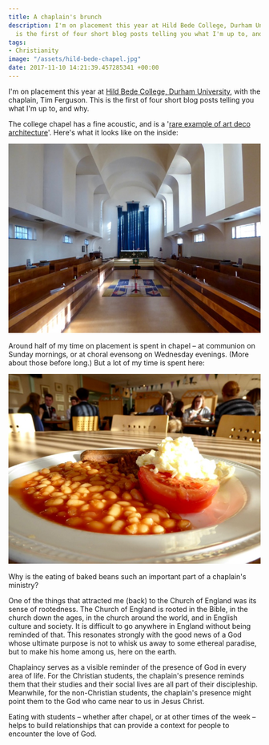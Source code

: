```yaml
---
title: A chaplain's brunch
description: I'm on placement this year at Hild Bede College, Durham University. This
  is the first of four short blog posts telling you what I'm up to, and why.
tags:
- Christianity
image: "/assets/hild-bede-chapel.jpg"
date: 2017-11-10 14:21:39.457285341 +00:00
---
```

I'm on placement this year at [Hild Bede College, Durham University](https://www.dur.ac.uk/hild-bede/undergraduate/facilities/faith/), with the chaplain, Tim Ferguson. This is the first of four short blog posts telling you what I'm up to, and why.

The college chapel has a fine acoustic, and is a '[rare example of art deco architecture](https://www.dur.ac.uk/hild-bede/undergraduate/facilities/faith/)'. Here's what it looks like on the inside:

![Hild Bede Chapel](/assets/hild-bede-chapel.jpg)

Around half of my time on placement is spent in chapel &ndash; at communion on Sunday mornings, or at choral evensong on Wednesday evenings. (More about those before long.) But a lot of my time is spent here:

![Hild Bede Brunch](/assets/hild-bede-brunch.jpg)

Why is the eating of baked beans such an important part of a chaplain's ministry?

One of the things that attracted me (back) to the Church of England was its sense of rootedness. The Church of England is rooted in the Bible, in the church down the ages, in the church around the world, and in English culture and society. It is difficult to go anywhere in England without being reminded of that. This resonates strongly with the good news of a God whose ultimate purpose is not to whisk us away to some ethereal paradise, but to make his home among us, here on the earth.

Chaplaincy serves as a visible reminder of the presence of God in every area of life. For the Christian students, the chaplain's presence reminds them that their studies and their social lives are all part of their discipleship. Meanwhile, for the non-Christian students, the chaplain's presence might point them to the God who came near to us in Jesus Christ.

Eating with students &ndash; whether after chapel, or at other times of the week &ndash; helps to build relationships that can provide a context for people to encounter the love of God.

